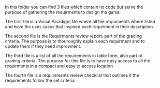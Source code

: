 In this folder you can find 3 files which contain no code but serve the purpose of gathering the requirments to design the game.

The first file is a Visual Paradigm file where all the requirments where listed and have the uses cases that inspired each requirment in their description.

The second file is the Requirments review report, part of the grading criteria. The purpose is to thouroughly explain each requirment and to update them if they need improvment.

The third file is a list of all the requirements in table form, also part of grading criteria. The purpose for this file is to have easy access to all the requirments in a compact
and easy to access location  

The fourth file is a requirements review checklist that outlines if the requirements follow the set criteria